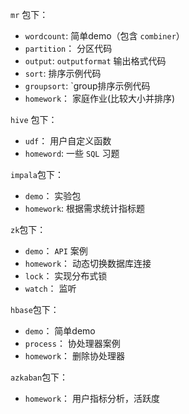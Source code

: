 
`mr` 包下：
- `wordcount`: 简单demo（包含 `combiner`）
- `partition`： 分区代码
- `output`: `outputformat` 输出格式代码
- `sort`: 排序示例代码
- `groupsort`: `group排序示例代码
- `homework`： 家庭作业(比较大小并排序)


`hive` 包下：
- `udf`： 用户自定义函数
- `homeword`: 一些 `SQL` 习题


`impala`包下：
- `demo`： 实验包
- `homework`: 根据需求统计指标题


`zk`包下：
- `demo`： `API` 案例
- `homework`： 动态切换数据库连接
- `lock`： 实现分布式锁
- `watch`： 监听


`hbase`包下：
- `demo`： 简单demo
- `process`： 协处理器案例
- `homework`： 删除协处理器


`azkaban`包下：
- `homework`： 用户指标分析，活跃度